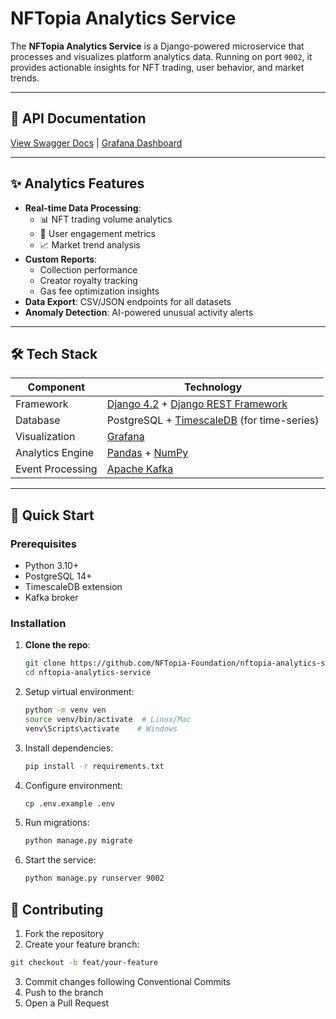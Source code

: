 # NFTopia Analytics Service

The **NFTopia Analytics Service** is a Django-powered microservice that processes and visualizes platform analytics data. Running on port `9002`, it provides actionable insights for NFT trading, user behavior, and market trends.

---

## 🔗 API Documentation  
[View Swagger Docs](http://localhost:9002/api/docs) | [Grafana Dashboard](http://localhost:9002/grafana)

---

## ✨ Analytics Features  
- **Real-time Data Processing**:  
  - 📊 NFT trading volume analytics  
  - 👥 User engagement metrics  
  - 📈 Market trend analysis  
- **Custom Reports**:  
  - Collection performance  
  - Creator royalty tracking  
  - Gas fee optimization insights  
- **Data Export**: CSV/JSON endpoints for all datasets  
- **Anomaly Detection**: AI-powered unusual activity alerts  

---

## 🛠️ Tech Stack  
| Component           | Technology                                                                 |
|---------------------|---------------------------------------------------------------------------|
| Framework           | [Django 4.2](https://www.djangoproject.com/) + [Django REST Framework](https://www.django-rest-framework.org/) |
| Database           | PostgreSQL + [TimescaleDB](https://www.timescale.com/) (for time-series) |
| Visualization      | [Grafana](https://grafana.com/)                                         |
| Analytics Engine   | [Pandas](https://pandas.pydata.org/) + [NumPy](https://numpy.org/)      |
| Event Processing   | [Apache Kafka](https://kafka.apache.org/)                               |

---

## 🚀 Quick Start  

### Prerequisites  
- Python 3.10+  
- PostgreSQL 14+  
- TimescaleDB extension  
- Kafka broker  

### Installation  
1. **Clone the repo**:  
   ```bash
   git clone https://github.com/NFTopia-Foundation/nftopia-analytics-service.git
   cd nftopia-analytics-service
   ```
2. Setup virtual environment:
   ```bash
   python -m venv ven
   source venv/bin/activate  # Linux/Mac
   venv\Scripts\activate    # Windows
   ```
3. Install dependencies:
   ```bash
   pip install -r requirements.txt
   ```
4. Configure environment:
   ```bash
   cp .env.example .env
   ```
5. Run migrations:
   ```bash
   python manage.py migrate
   ```
6. Start the service:
   ```bash
   python manage.py runserver 9002
   ```
## 🤝 Contributing

1. Fork the repository
2. Create your feature branch:
```bash
git checkout -b feat/your-feature
```
3. Commit changes following Conventional Commits
4. Push to the branch
5. Open a Pull Request


